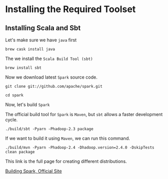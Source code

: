 # Installing the Required Toolset

## Installing Scala and Sbt

Let's make sure we have `java` first
```
brew cask install java
```

The we install the `Scala Build Tool (sbt)`

```
brew install sbt
```

Now we download latest `Spark` source code.

```
git clone git://github.com/apache/spark.git
```

```
cd spark
```

Now, let's build `Spark`

The official build tool for `Spark` is `Maven`, but `sbt` allows a faster development cycle.

```
./build/sbt -Pyarn -Phadoop-2.3 package
```

If we want to build it using `Maven`, we can run this command.

```
./build/mvn -Pyarn -Phadoop-2.4 -Dhadoop.version=2.4.0 -DskipTests clean package
```

This link is the full page for creating different distributions.

[Building Spark, Official Site](http://spark.apache.org/docs/latest/building-spark.html)

